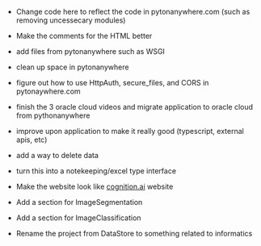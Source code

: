 * Change code here to reflect the code in pytonanywhere.com (such as removing uncessecary modules)
* Make the comments for the HTML better
* add files from pytonanywhere such as WSGI
* clean up space in pytonanywhere
* figure out how to use HttpAuth, secure_files, and CORS in pytonaywhere.com
* finish the 3 oracle cloud videos and migrate application to oracle cloud from pythonanywhere
* improve upon application to make it really good (typescript, external apis, etc)
* add a way to delete data
* turn this into a notekeeping/excel type interface


* Make the website look like [cognition.ai](https://www.cognition.ai/) website 
* Add a section for ImageSegmentation
* Add a section for ImageClassification
* Rename the project from DataStore to something related to informatics
